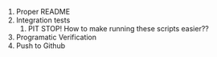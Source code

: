 1. Proper README
2. Integration tests
   1. PIT STOP! How to make running these scripts easier??
3. Programatic Verification
4. Push to Github
